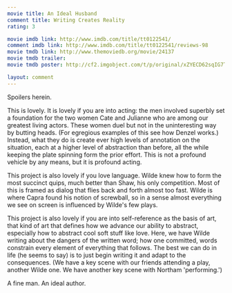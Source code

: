 ```yaml
---
movie title: An Ideal Husband
comment title: Writing Creates Reality
rating: 3

movie imdb link: http://www.imdb.com/title/tt0122541/
comment imdb link: http://www.imdb.com/title/tt0122541/reviews-98
movie tmdb link: http://www.themoviedb.org/movie/24137
movie tmdb trailer: 
movie tmdb poster: http://cf2.imgobject.com/t/p/original/xZYECD62sqIG7TFNHoJGYUYLjds.jpg

layout: comment
---
```


Spoilers herein.

This is lovely. It is lovely if you are into acting: the men involved superbly set a foundation for the two women Cate and Julianne who are among our greatest living actors. These women duel but not in the uninteresting way by butting heads. (For egregious examples of this see how Denzel works.) Instead, what they do is create ever high levels of annotation on the situation, each at a higher level of abstraction than before, all the while keeping the plate spinning form the prior effort. This is not a profound vehicle by any means, but it is profound acting.

This project is also lovely if you love language. Wilde knew how to form the most succinct quips, much better than Shaw, his only competition. Most of this is framed as dialog that flies back and forth almost too fast. Wilde is where Capra found his notion of screwball, so in a sense almost everything we see on screen is influenced by Wilde's few plays.

This project is also lovely if you are into self-reference as the basis of art, that kind of art that defines how we advance our ability to abstract, especially how to abstract cool soft stuff like love. Here, we have Wilde writing about the dangers of the written word; how one committed, words constrain every element of everything that follows. The best we can do in life (he seems to say) is to just begin writing it and adapt to the consequences. (We have a key scene with our friends attending a play, another Wilde one. We have another key scene with Northam 'performing.')

A fine man. An ideal author.